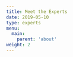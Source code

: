 ```yaml
---
title: Meet the Experts 
date: 2019-05-10
type: experts
menu:
  main:
    parent: 'about'
weight: 2
---
```

